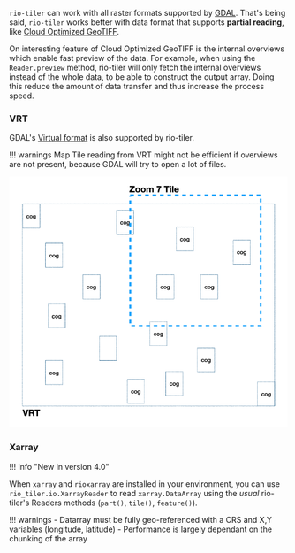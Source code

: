 
`rio-tiler` can work with all raster formats supported by [GDAL](https://gdal.org). That's being said, `rio-tiler` works better with data format that supports **partial reading**, like [Cloud Optimized GeoTIFF](http://cogeo.org).

On interesting feature of Cloud Optimized GeoTIFF is the internal overviews which enable fast preview of the data. For example, when using the `Reader.preview` method, rio-tiler will only fetch the internal overviews instead of the whole data, to be able to construct the output array. Doing this reduce the amount of data transfer and thus increase the process speed.

### VRT

GDAL's [Virtual format](https://gdal.org/drivers/raster/vrt.html#raster-vrt) is also supported by rio-tiler.

!!! warnings
    Map Tile reading from VRT might not be efficient if overviews are not present, because GDAL will try to open a lot of files.

![](img/vrt_tile.png)


### Xarray

!!! info "New in version 4.0"

When `xarray` and `rioxarray` are installed in your environment, you can use `rio_tiler.io.XarrayReader` to read `xarray.DataArray` using the *usual* rio-tiler's Readers methods (`part()`, `tile()`, `feature()`).

!!! warnings
    - Datarray must be fully geo-referenced with a CRS and X,Y variables (longitude, latitude)
    - Performance is largely dependant on the chunking of the array
